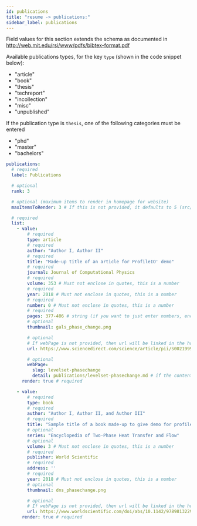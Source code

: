 ```yaml
---
id: publications
title: "resume -> publications:"
sidebar_label: publications
---
```


Field values for this section extends the schema as documented in http://web.mit.edu/rsi/www/pdfs/bibtex-format.pdf

Available publications types, for the key `type` (shown in the code snippet below):

* "article"
* "book"
* "thesis"
* "techreport"
* "incollection"
* "misc"
* "unpublished"

If the publication type is `thesis`, one of the following categories must be entered

* "phd"
* "master"
* "bachelors"

```yaml
publications:
  # required
  label: Publications

  # optional
  rank: 3

  # optional (maximum items to render in homepage for website)
  maxItemsToRender: 3 # If this is not provided, it defaults to 5 (src/config.ts)

  # required
  list:
    - value:
        # required
        type: article
        # required
        author: "Author I, Author II"
        # required
        title: "Made-up title of an article for ProfileIO' demo"
        # required
        journal: Journal of Computational Physics
        # required
        volume: 353 # Must not enclose in quotes, this is a number
        # required
        year: 2018 # Must not enclose in quotes, this is a number
        # required
        number: 0 # Must not enclose in quotes, this is a number
        # required
        pages: 377-406 # string (if you want to just enter numbers, enclose it in quotes)
        # optional
        thumbnail: gals_phase_change.png

        # optional
        # If webPage is not provided, then url will be linked in the homepage for this project
        url: https://www.sciencedirect.com/science/article/pii/S0021999117307696

        # optional
        webPage:
          slug: levelset-phasechange
          detail: publications/levelset-phasechange.md # if the content is empty, "url" will be linked in the homepage for the project
      render: true # required

    - value:
        # required
        type: book
        # required
        author: "Author I, Author II, and Author III"
        # required
        title: "Sample title of a book made-up to give demo for profileio"
        # optional
        series: "Encyclopedia of Two-Phase Heat Transfer and Flow"
        # optional
        volume: 3 # Must not enclose in quotes, this is a number
        # required
        publisher: World Scientific
        # required
        address: ''
        # required
        year: 2018 # Must not enclose in quotes, this is a number
        # optional
        thumbnail: dns_phasechange.png

        # optional
        # If webPage is not provided, then url will be linked in the homepage for this project
        url: https://www.worldscientific.com/doi/abs/10.1142/9789813229440_0008
      render: true # required
```